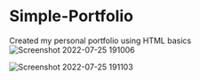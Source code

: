 # Simple-Portfolio
Created my personal portfolio using HTML basics
![Screenshot 2022-07-25 191006](https://user-images.githubusercontent.com/77243931/180792320-dfeae20a-6785-4fdd-b6b8-abb9a1eab1ef.png)

![Screenshot 2022-07-25 191103](https://user-images.githubusercontent.com/77243931/180792396-03833def-46c7-430d-b009-2a1340b9fdf9.png)
